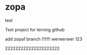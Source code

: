 # zopa
test



Test project for lerning github

add zopa1 branch
!!!!!!!
werwerwer
123


222222222222222222222
